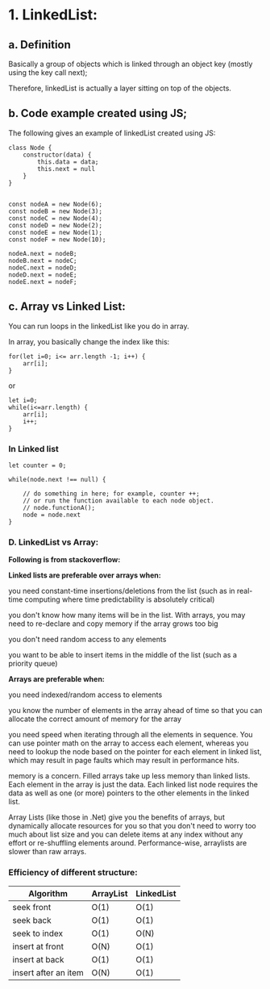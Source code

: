 
# 1. LinkedList:

## a. Definition 

Basically a group of objects which is linked through an object key (mostly using the key call next);

Therefore, linkedList is actually a layer sitting on top of the objects.

## b. Code example created using JS; 

The following gives an example of linkedList created using JS:

```
class Node {
    constructor(data) {
        this.data = data; 
        this.next = null
    }
}


const nodeA = new Node(6);
const nodeB = new Node(3);
const nodeC = new Node(4);
const nodeD = new Node(2);
const nodeE = new Node(1);
const nodeF = new Node(10);

nodeA.next = nodeB;
nodeB.next = nodeC;
nodeC.next = nodeD;
nodeD.next = nodeE;
nodeE.next = nodeF;

```

## c. Array vs Linked List:

You can run loops in the linkedList like you do in array.

In array, you basically change the index like this:

```
for(let i=0; i<= arr.length -1; i++) {
    arr[i];
}
```
or

``` 
let i=0;
while(i<=arr.length) {
    arr[i];
    i++;
}
```
### In Linked list

```
let counter = 0;

while(node.next !== null) {
    
    // do something in here; for example, counter ++;
    // or run the function available to each node object.
    // node.functionA();
    node = node.next
}
```
### D. LinkedList vs Array:

<b>Following is from stackoverflow:</b>


<b>Linked lists are preferable over arrays when:</b>

you need constant-time insertions/deletions from the list (such as in real-time computing where time predictability is absolutely critical)

you don't know how many items will be in the list. With arrays, you may need to re-declare and copy memory if the array grows too big

you don't need random access to any elements

you want to be able to insert items in the middle of the list (such as a priority queue)

<b>Arrays are preferable when:</b>

you need indexed/random access to elements

you know the number of elements in the array ahead of time so that you can allocate the correct amount of memory for the array

you need speed when iterating through all the elements in sequence. You can use pointer math on the array to access each element, whereas you need to lookup the node based on the pointer for each element in linked list, which may result in page faults which may result in performance hits.

memory is a concern. Filled arrays take up less memory than linked lists. Each element in the array is just the data. Each linked list node requires the data as well as one (or more) pointers to the other elements in the linked list.

Array Lists (like those in .Net) give you the benefits of arrays, but dynamically allocate resources for you so that you don't need to worry too much about list size and you can delete items at any index without any effort or re-shuffling elements around. Performance-wise, arraylists are slower than raw arrays.

### Efficiency of different structure:

Algorithm|         ArrayList  |LinkedList
---      |   ---              |   ----   
seek front|            O(1)   |      O(1)
seek back|           O(1)     |    O(1)
seek to index|         O(1)   |      O(N)
insert at front|       O(N)    |     O(1)
insert at back  |      O(1)     |    O(1)
insert after an item|  O(N)      |   O(1)
